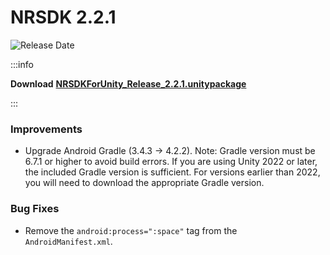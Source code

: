 # NRSDK 2.2.1
![Release Date](https://img.shields.io/badge/Release_Date-June_19,_2024-0080FF?style=flat&logoWidth=1)

:::info

**Download** [**NRSDKForUnity_Release_2.2.1.unitypackage**](https://public-resource.xreal.com/download/NRSDKForUnity_2.2.1_Release_20240619/NRSDKForUnityAndroid_2.2.1.unitypackage)

:::

### Improvements

- Upgrade Android Gradle (3.4.3 -> 4.2.2). Note: Gradle version must be 6.7.1 or higher to avoid build errors. If you are using Unity 2022 or later, the included Gradle version is sufficient. For versions earlier than 2022, you will need to download the appropriate Gradle version.

### Bug Fixes

- Remove the `android:process=":space"` tag from the `AndroidManifest.xml`.


